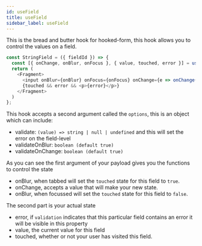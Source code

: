 ```yaml
---
id: useField
title: useField
sidebar_label: useField
---
```


This is the bread and butter hook for hooked-form, this hook allows you to
control the values on a field.

```js
const StringField = ({ fieldId }) => {
  const [{ onChange, onBlur, onFocus }, { value, touched, error }] = useField(fieldId);
  return (
    <Fragment>
      <input onBlur={onBlur} onFocus={onFocus} onChange={e => onChange(e.target.value)} value={value} />
      {touched && error && <p>{error}</p>}
    </Fragment>
  )
};
```

This hook accepts a second argument called the `options`, this is an object which can include:

- validate: `(value) => string | null | undefined` and this will set the error on the field-level
- validateOnBlur: `boolean (default true)`
- validateOnChange: `boolean (default true)`

As you can see the first argument of your payload gives you the functions to control the state

- onBlur, when tabbed will set the `touched` state for this field to `true`.
- onChange, accepts a value that will make your new state.
- onBlur, when focussed will set the `touched` state for this field to `false`.

The second part is your actual state

- error, if `validation` indicates that this particular field contains an error it will be visible in this property
- value, the current value for this field
- touched, whether or not your user has visited this field.
